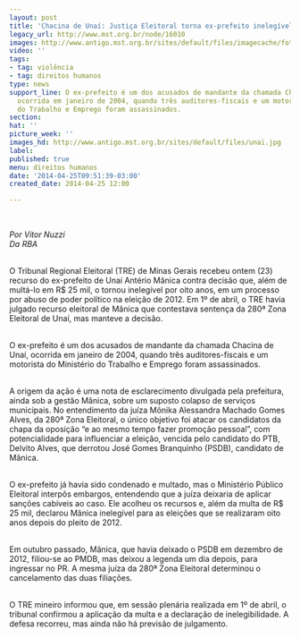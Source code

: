 ```yaml
---
layout: post
title: 'Chacina de Unaí: Justiça Eleitoral torna ex-prefeito inelegível por oito anos'
legacy_url: http://www.mst.org.br/node/16010
images: http://www.antigo.mst.org.br/sites/default/files/imagecache/foto_destaque/unai.jpg
video: ''
tags:
- tag: violência
- tag: direitos humanos
type: news
support_line: O ex-prefeito é um dos acusados de mandante da chamada Chacina de Unaí,
  ocorrida em janeiro de 2004, quando três auditores-fiscais e um motorista do Ministério
  do Trabalho e Emprego foram assassinados.
section: 
hat: ''
picture_week: ''
images_hd: http://www.antigo.mst.org.br/sites/default/files/unai.jpg
label: 
published: true
menu: direitos humanos
date: '2014-04-25T09:51:39-03:00'
created_date: 2014-04-25 12:00

---
```

<p>&nbsp;</p><p><em>Por Vitor Nuzzi<br>Da RBA</em></p><p><br>O Tribunal Regional Eleitoral (TRE) de Minas Gerais recebeu ontem (23) recurso do ex-prefeito de Unaí Antério Mânica contra decisão que, além de multá-lo em R$ 25 mil, o tornou inelegível por oito anos, em um processo por abuso de poder político na eleição de 2012. Em 1º de abril, o TRE havia julgado recurso eleitoral de Mânica que contestava sentença da 280ª Zona Eleitoral de Unaí, mas manteve a decisão.</p><p><br>O ex-prefeito é um dos acusados de mandante da chamada Chacina de Unaí, ocorrida em janeiro de 2004, quando três auditores-fiscais e um motorista do Ministério do Trabalho e Emprego foram assassinados.</p><p><br>A origem da ação é uma nota de esclarecimento divulgada pela prefeitura, ainda sob a gestão Mânica, sobre um suposto colapso de serviços municipais. No entendimento da juíza Mônika Alessandra Machado Gomes Alves, da 280ª Zona Eleitoral, o único objetivo foi atacar os candidatos da chapa da oposição “e ao mesmo tempo fazer promoção pessoal”, com potencialidade para influenciar a eleição, vencida pelo candidato do PTB, Delvito Alves, que derrotou José Gomes Branquinho (PSDB), candidato de Mânica.</p><p><br>O ex-prefeito já havia sido condenado e multado, mas o Ministério Público Eleitoral interpôs embargos, entendendo que a juíza deixaria de aplicar sanções cabíveis ao caso. Ele acolheu os recursos e, além da multa de R$ 25 mil, declarou Mânica inelegível para as eleições que se realizaram oito anos depois do pleito de 2012.</p><p><br>Em outubro passado, Mânica, que havia deixado o PSDB em dezembro de 2012, filiou-se ao PMDB, mas deixou a legenda um dia depois, para ingressar no PR. A mesma juíza da 280ª Zona Eleitoral determinou o cancelamento das duas filiações.</p><p><br>O TRE mineiro informou que, em sessão plenária realizada em 1º de abril, o tribunal confirmou a aplicação da multa e a declaração de inelegibilidade. A defesa recorreu, mas ainda não há previsão de julgamento.</p><p>&nbsp;</p><p>&nbsp;</p>
